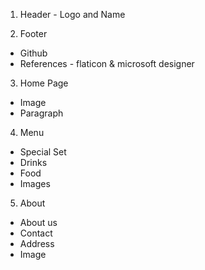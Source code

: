 1. Header - Logo and Name

2. Footer 
- Github
- References - flaticon & microsoft designer

3. Home Page
- Image
- Paragraph

4. Menu
- Special Set
- Drinks
- Food
- Images

5. About
- About us
- Contact
- Address
- Image

